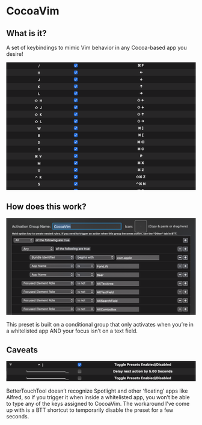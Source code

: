# CocoaVim
## What is it?

A set of keybindings to mimic Vim behavior in any Cocoa-based app you desire!

![Bindings](bindingspreview.png)

## How does this work?

![Conditional group](conditionalgroup.png)

This preset is built on a conditional group that only activates when you’re in a whitelisted app AND your focus isn’t on a text field. 

## Caveats

![Workaround](workaround.png)

BetterTouchTool doesn’t recognize Spotlight and other ‘floating’ apps like Alfred, so if you trigger it when inside a whitelisted app,  you won’t be able to type any of the keys assigned to CocoaVim. The workaround I’ve come up with is a BTT shortcut to temporarily disable the preset for a few seconds.
